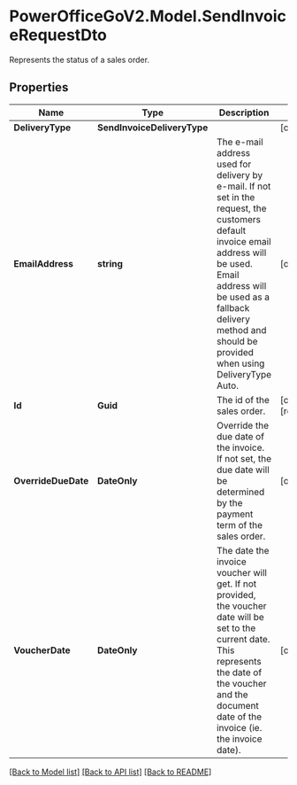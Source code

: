 # PowerOfficeGoV2.Model.SendInvoiceRequestDto
Represents the status of a sales order.

## Properties

Name | Type | Description | Notes
------------ | ------------- | ------------- | -------------
**DeliveryType** | **SendInvoiceDeliveryType** |  | [optional] 
**EmailAddress** | **string** | The e-mail address used for delivery by e-mail.  If not set in the request, the customers default invoice email address will be used.  Email address will be used as a fallback delivery method and should be provided when using DeliveryType Auto. | [optional] 
**Id** | **Guid** | The id of the sales order. | [optional] [readonly] 
**OverrideDueDate** | **DateOnly** | Override the due date of the invoice.  If not set, the due date will be determined by the payment term of the sales order. | [optional] 
**VoucherDate** | **DateOnly** | The date the invoice voucher will get. If not provided, the voucher date will be set to the current date.  This represents the date of the voucher and the document date of the invoice (ie. the invoice date). | [optional] 

[[Back to Model list]](../../README.md#documentation-for-models) [[Back to API list]](../../README.md#documentation-for-api-endpoints) [[Back to README]](../../README.md)

